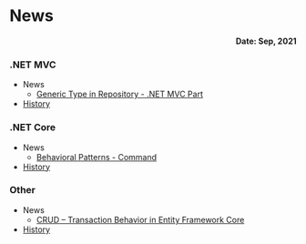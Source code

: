 # News
**<div align="right">Date: Sep, 2021</div>**

### .NET MVC
+ News
  - [Generic Type in Repository - .NET MVC Part](https://davidskyspace.com/generic-type-in-repository-net-mvc-part/)
+ [History](https://github.com/deadislove/Enterprise_MVC_WebApp/wiki/DotNET_MVC_OlderPost)
### .NET Core
+ News
  - [Behavioral Patterns - Command](https://davidskyspace.com/behavioral-patterns-command/)
+ [History](https://github.com/deadislove/Enterprise_MVC_WebApp/wiki/DotNET_Core_OlderPost)
### Other
+ News
  - [CRUD – Transaction Behavior in Entity Framework Core](https://davidskyspace.com/crud-transaction-behavior-in-entity-framework-core/)
+ [History](#)
